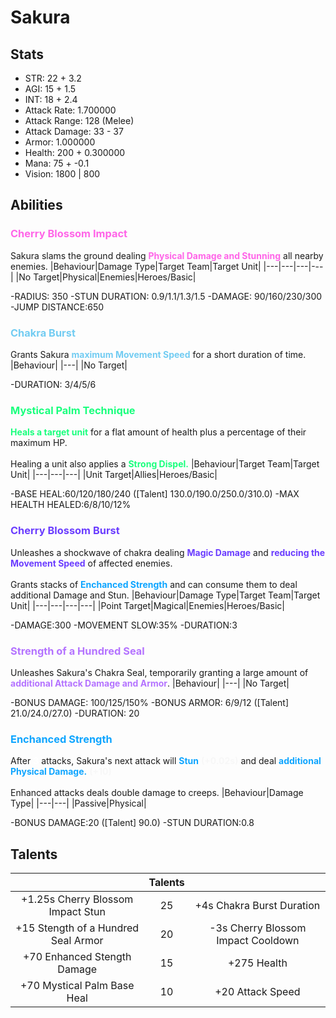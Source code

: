 # Sakura
## Stats
- STR: 22 + 3.2
- AGI: 15 + 1.5
- INT: 18 + 2.4
- Attack Rate: 1.700000
- Attack Range: 128 (Melee)
- Attack Damage: 33 - 37
- Armor: 1.000000
- Health: 200 + 0.300000
- Mana: 75 + -0.1
- Vision: 1800 | 800
## Abilities
### <b><font color='#FF65E8'>Cherry Blossom Impact</font></b>
Sakura slams the ground dealing <b><font color='#FF65E8'>Physical Damage and Stunning</font></b> all nearby enemies.
|Behaviour|Damage Type|Target Team|Target Unit|
|---|---|---|---|
|No Target|Physical|Enemies|Heroes/Basic|

-RADIUS: 350
-STUN DURATION: 0.9/1.1/1.3/1.5
-DAMAGE: 90/160/230/300
-JUMP DISTANCE:650
### <b><font color='#72ccf2'>Chakra Burst</font></b>
Grants Sakura <b><font color='#72ccf2'>maximum Movement Speed</font></b> for a short duration of time.
|Behaviour|
|---|
|No Target|

-DURATION: 3/4/5/6
### <b><font color='#19ff7d'>Mystical Palm Technique</font></b>
<b><font color='#19ff7d'>Heals a target unit</font></b> for a flat amount of health plus a percentage of their maximum HP. <br><br> Healing a unit also applies a <b><font color='#19ff7d'>Strong Dispel.</font></b>
|Behaviour|Target Team|Target Unit|
|---|---|---|
|Unit Target|Allies|Heroes/Basic|

-BASE HEAL:60/120/180/240 ([Talent] 130.0/190.0/250.0/310.0)
-MAX HEALTH HEALED:6/8/10/12%
### <b><font color='#6b3dff'>Cherry Blossom Burst</font></b>
Unleashes a shockwave of chakra dealing <b><font color='#6b3dff'>Magic Damage</font></b> and <b><font color='#6b3dff'>reducing the Movement Speed</font></b> of affected enemies. <br><br> Grants stacks of <b><font color='#0EA5FF'>Enchanced Strength</font></b> and can consume them to deal additional Damage and Stun.
|Behaviour|Damage Type|Target Team|Target Unit|
|---|---|---|---|
|Point Target|Magical|Enemies|Heroes/Basic|

-DAMAGE:300
-MOVEMENT SLOW:35%
-DURATION:3
### <b><font color='#B473FF'>Strength of a Hundred Seal</font></b>
Unleashes Sakura's Chakra Seal, temporarily granting a large amount of <b><font color='#B473FF'>additional Attack Damage and Armor</font></b>.
|Behaviour|
|---|
|No Target|

-BONUS DAMAGE: 100/125/150%
-BONUS ARMOR: 6/9/12 ([Talent] 21.0/24.0/27.0)
-DURATION: 20
### <b><font color='#0EA5FF'>Enchanced Strength</font></b>
After <b><font color='#FFFFFF'>3</font></b> attacks, Sakura's next attack will <b><font color='#0EA5FF'>Stun</font></b> <b><font color='#F7F7F7'>(+0.02s)</font></b> and deal <b><font color='#0EA5FF'>additional Physical Damage.</font></b> <b><font color='#F7F7F7'>(+10)</font></b> <br><br> Enhanced attacks deals double damage to creeps.
|Behaviour|Damage Type|
|---|---|
|Passive|Physical|

-BONUS DAMAGE:20 ([Talent] 90.0)
-STUN DURATION:0.8
## Talents
| | Talents | |
| :---: | :---: | :---: |
| +1.25s Cherry Blossom Impact Stun | 25 | +4s Chakra Burst Duration |
| +15 Stength of a Hundred Seal Armor | 20 | -3s Cherry Blossom Impact Cooldown |
| +70 Enhanced Stength Damage | 15 | +275 Health |
| +70 Mystical Palm Base Heal | 10 | +20 Attack Speed |
